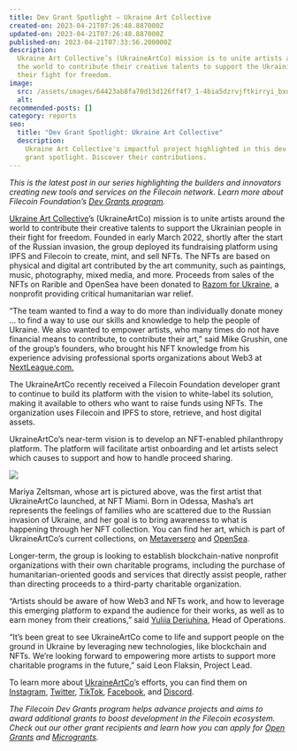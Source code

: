 ```yaml
---
title: Dev Grant Spotlight — Ukraine Art Collective
created-on: 2023-04-21T07:26:48.887000Z
updated-on: 2023-04-21T07:26:48.887000Z
published-on: 2023-04-21T07:33:56.200000Z
description:
  Ukraine Art Collective’s (UkraineArtCo) mission is to unite artists around
  the world to contribute their creative talents to support the Ukrainian people in
  their fight for freedom.
image:
  src: /assets/images/64423ab8fa70d13d126ff4f7_1-4bia5dzrvjftkirryi_bxq.png
  alt:
recommended-posts: []
category: reports
seo:
  title: "Dev Grant Spotlight: Ukraine Art Collective"
  description:
    Ukraine Art Collective's impactful project highlighted in this dev
    grant spotlight. Discover their contributions.
---
```


_This is the latest post in our series highlighting the builders and innovators creating new tools and services on the Filecoin network. Learn more about Filecoin Foundation’s_ _[Dev Grants program](https://fil.org/grants/)._

[Ukraine Art Collective](https://ukraineartco.org/)’s (UkraineArtCo) mission is to unite artists around the world to contribute their creative talents to support the Ukrainian people in their fight for freedom. Founded in early March 2022, shortly after the start of the Russian invasion, the group deployed its fundraising platform using IPFS and Filecoin to create, mint, and sell NFTs. The NFTs are based on physical and digital art contributed by the art community, such as paintings, music, photography, mixed media, and more. Proceeds from sales of the NFTs on Rarible and OpenSea have been donated to [Razom for Ukraine](https://razomforukraine.org/about-us/), a nonprofit providing critical humanitarian war relief.

“The team wanted to find a way to do more than individually donate money … to find a way to use our skills and knowledge to help the people of Ukraine. We also wanted to empower artists, who many times do not have financial means to contribute, to contribute their art,” said Mike Grushin, one of the group’s founders, who brought his NFT knowledge from his experience advising professional sports organizations about Web3 at [NextLeague.com.](http://nextleague.com/)

The UkraineArtCo recently received a Filecoin Foundation developer grant to continue to build its platform with the vision to white-label its solution, making it available to others who want to raise funds using NFTs. The organization uses Filecoin and IPFS to store, retrieve, and host digital assets.

UkraineArtCo’s near-term vision is to develop an NFT-enabled philanthropy platform. The platform will facilitate artist onboarding and let artists select which causes to support and how to handle proceed sharing.

![](/assets/images/643e68afef5daa4c54ea3faf_1-swfqosn81iazodieiqqqka.png)

Mariya Zeltsman, whose art is pictured above, was the first artist that UkraineArtCo launched, at NFT Miami. Born in Odessa, Masha’s art represents the feelings of families who are scattered due to the Russian invasion of Ukraine, and her goal is to bring awareness to what is happening through her NFT collection. You can find her art, which is part of UkraineArtCo’s current collections, on [Metaversero](https://metaversero.io/artist-detail.php?ac=T4DS0) and [OpenSea](https://opensea.io/collection/stand-with-ukraine-15).

Longer-term, the group is looking to establish blockchain-native nonprofit organizations with their own charitable programs, including the purchase of humanitarian-oriented goods and services that directly assist people, rather than directing proceeds to a third-party charitable organization.

“Artists should be aware of how Web3 and NFTs work, and how to leverage this emerging platform to expand the audience for their works, as well as to earn money from their creations,” said [Yuliia Deriuhina](mailto:yuliia@fil.org), Head of Operations.

“It’s been great to see UkraineArtCo come to life and support people on the ground in Ukraine by leveraging new technologies, like blockchain and NFTs. We’re looking forward to empowering more artists to support more charitable programs in the future,” said Leon Flaksin, Project Lead.

To learn more about [UkraineArtCo](https://ukraineartco.org/)’s efforts, you can find them on [Instagram](https://www.instagram.com/UkraineArtCo/), [Twitter](https://twitter.com/UkraineArtCo), [TikTok](https://www.tiktok.com/@UkraineArtCo), [Facebook](https://www.facebook.com/UkraineArtCo), and [Discord](https://discord.com/invite/5T6NTEQSq5).

_The Filecoin Dev Grants program helps advance projects and aims to award additional grants to boost development in the Filecoin ecosystem. Check out our other grant recipients and learn how you can apply for_ _[Open Grants](https://github.com/filecoin-project/devgrants/blob/master/README.md#submit-a-proposal-for-open-grants)_ _and_ _[Microgrants](https://github.com/filecoin-project/devgrants/blob/master/README.md#submit-a-proposal-for-open-grants)._

